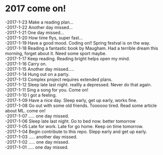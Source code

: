 # 2017 come on!

-2017-1-23 Make a reading plan...      
-2017-1-22 Another day missed...      
-2017-1-21 One day missed...      
-2017-1-20 How time flys, super fast...                
-2017-1-19 Have a good mood.  Coding on!! Spring festval is on the way.       
-2017-1-18 Reading a fantastic book by Maugham. Had a terrible dream this morning, forget about it. Need some sport maybe.           
-2017-1-17 Keep reading. Reading bright helps open my mind.    
-2017-1-16 Carry on.      
-2017-1-15 Another day missed.....          
-2017-1-14 Hung out on a party.      
-2017-1-13 Complex project requires extended plans.     
-2017-1-12 Sleep late last night. reallly a depressed. Never do that again.      
-2017-1-11 Sing a song for you. Come on!    
-2017-1-10 I got a feeling.     
-2017-1-09 Have a nice day. Sleep early, get up early, works fine.   
-2017-1-08 Go out with some old friends. Toooooo tired. Read some article about ML. come on!     
-2017-1-07 ..... one day missed.   
-2017-1-06 Sleep late last night. Go to bed now. better tomorrow  
-2017-1-05 Late for work. Late for go home. Keep on time tomorrow.    
-2017-1-04 Begin contribute to this repo. Slepp early and get up early.   
-2017-1-03 ..... another day missed.     
-2017-1-02 ..... one day missed.     
-2017-1-01 ..... one day missed.     
